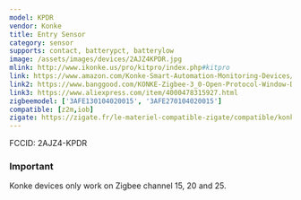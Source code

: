 ```yaml
---
model: KPDR
vendor: Konke
title: Entry Sensor
category: sensor
supports: contact, batterypct, batterylow
image: /assets/images/devices/2AJZ4KPDR.jpg
mlink: http://www.ikonke.us/pro/kitpro/index.php#kitpro
link: https://www.amazon.com/Konke-Smart-Automation-Monitoring-Devices/dp/B07QR87KW6
link2: https://www.banggood.com/KONKE-Zigbee-3_0-Open-Protocol-Window-Door-Sensor-Smart-Home-Function-Remote-Control-Alarm-Door-Sensor-Security-From-Xiaomi-Eco-system-p-1551743.html
link3: https://www.aliexpress.com/item/4000478315927.html
zigbeemodel: ['3AFE130104020015', '3AFE270104020015']
compatible: [z2m,iob]
zigate: https://zigate.fr/le-materiel-compatible-zigate/compatible/konkedoorsensor
---
```

FCCID: 2AJZ4-KPDR

### Important
Konke devices only work on Zigbee channel 15, 20 and 25. 
